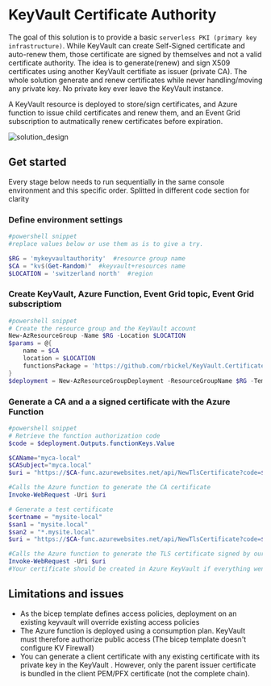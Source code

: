 # KeyVault Certificate Authority

The goal of this solution is to provide a basic `serverless PKI (primary key infrastructure)`. While KeyVault can create Self-Signed certificate and auto-renew them, those certificate are signed by themselves and not a valid certificate authority. The idea is to generate(renew) and sign X509 certificates using another KeyVault certifiate as issuer (private CA). The whole solution generate and renew certificates while never handling/moving any private key. No private key ever leave the KeyVault instance.

A KeyVault resource is deployed to store/sign certificates, and Azure function to issue child certificates and renew them, and an Event Grid subscription to autmatically renew certificates before expiration.

![solution_design](https://user-images.githubusercontent.com/11852796/175933489-65a86f36-0eb0-4733-9034-9343a81d108c.png)

## Get started

Every stage below needs to run sequentially in the same console environment and this specific order. Splitted in different code section for clarity

### Define environment settings
```powershell
#powershell snippet
#replace values below or use them as is to give a try.

$RG = 'mykeyvaultauthority'  #resource group name
$CA = "kv$(Get-Random)"  #keyvault+resources name
$LOCATION = 'switzerland north'  #region

```
### Create KeyVault, Azure Function, Event Grid topic, Event Grid subscriptiom
```powershell
#powershell snippet
# Create the resource group and the KeyVault account
New-AzResourceGroup -Name $RG -Location $LOCATION
$params = @{ 
    name = $CA
    location = $LOCATION
    functionsPackage = 'https://github.com/rbickel/KeyVault.CertificateAuthority/releases/download/0.2.0/KeyVault.CertificateAuthority.0.2.0.zip'
}
$deployment = New-AzResourceGroupDeployment -ResourceGroupName $RG -TemplateFile .\keyvault.bicep -TemplateParameterObject $params
```
### Generate a CA and a a signed certificate with the Azure Function
```powershell
#powershell snippet
# Retrieve the function authorization code
$code = $deployment.Outputs.functionKeys.Value

$CAName="myca-local"
$CASubject="myca.local"
$uri = "https://$CA-func.azurewebsites.net/api/NewTlsCertificate?code=$code&name=$CAName&subject=$CASubject&san=$CASubject&ca=true"

#Calls the Azure function to generate the CA certificate
Invoke-WebRequest -Uri $uri

# Generate a test certificate
$certname = "mysite-local"
$san1 = "mysite.local"
$san2 = "*.mysite.local"
$uri = "https://$CA-func.azurewebsites.net/api/NewTlsCertificate?code=$code&name=$certname&issuer=$CAName&subject=$san1&san=$san1&san=$san2"

#Calls the Azure function to generate the TLS certificate signed by our CA
Invoke-WebRequest -Uri $uri
#Your certificate should be created in Azure KeyVault if everything went through :)
```

## Limitations and issues

- As the bicep template defines access policies, deployment on an existing keyvault will override existing access policies
- The Azure function is deployed using a consumption plan. KeyVault must therefore authorize public access (The bicep template doesn't configure KV Firewall)
- You can generate a client certificate with any existing certificate with its private key in the KeyVault . However, only the parent issuer certificate is bundled in the client PEM/PFX certificate (not the complete chain).

